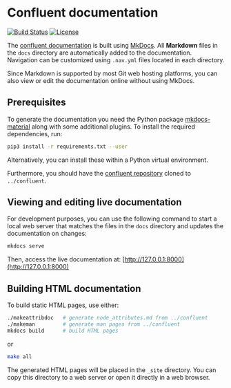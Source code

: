 # Confluent documentation

[![Build Status](https://github.com/xcat2/confluent-docs/workflows/build/badge.svg)](https://github.com/xcat2/confluent-docs/actions) [![License](https://img.shields.io/badge/license-Apache%202.0-blue.svg)](https://github.com/xcat2/confluent-docs/blob/master/LICENSE)

The [confluent documentation](https://obihoernchen.github.io/confluent-docs/) is built using [MkDocs](https://www.mkdocs.org/). All **Markdown** files in the `docs` directory are automatically added to the documentation.  
Navigation can be customized using `.nav.yml` files located in each directory.

Since Markdown is supported by most Git web hosting platforms, you can also view or edit the documentation online without using MkDocs.

## Prerequisites

To generate the documentation you need the Python package [mkdocs-material](https://squidfunk.github.io/mkdocs-material/) along with some additional plugins. To install the required dependencies, run:

```bash
pip3 install -r requirements.txt --user
```

Alternatively, you can install these within a Python virtual environment.

Furthermore, you should have the [confluent repository](https://github.com/xcat2/confluent) cloned to `../confluent`.

## Viewing and editing live documentation

For development purposes, you can use the following command to start a local web server that watches the files in the `docs` directory and updates the documentation on changes:

```bash
mkdocs serve
```

Then, access the live documentation at: [http://127.0.0.1:8000](http://127.0.0.1:8000)

## Building HTML documentation

To build static HTML pages, use either:

```bash
./makeattribdoc   # generate node_attributes.md from ../confluent
./makeman         # generate man pages from ../confluent
mkdocs build      # build HTML pages
```

or

```bash
make all
```

The generated HTML pages will be placed in the `_site` directory. You can copy this directory to a web server or open it directly in a web browser.
